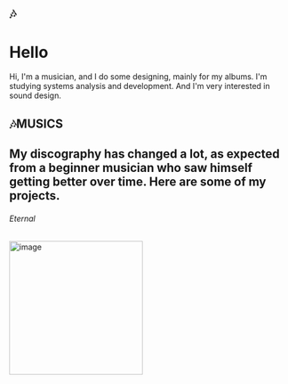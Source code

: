 ## 🎶
<h1>Hello</h1>
<p>Hi, I'm a musician, and I do some designing, mainly for my albums. I'm studying systems analysis and development.
And I'm very interested in sound design.</p>
<div>
  <h2 a href="https://junoak.newgrounds.com/">🎶MUSICS<h2>
    My discography has changed a lot, as expected from a beginner musician who saw himself getting better over time.
Here are some of my projects.
  <h6 a href ="https://www.youtube.com/playlist?list=PLNzWlpFMnYDg2WNiF_n8FxXP91ZzR0cXW">Eternal</h6>  
    
  <img width="240" height="240" alt="image" src="https://github.com/user-attachments/assets/c060d650-7142-412e-a72e-58ae1d80fb27" />


</div>

  
